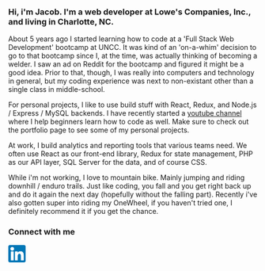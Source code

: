 
### Hi, i'm Jacob. I'm a web developer at Lowe's Companies, Inc., and living in Charlotte, NC.

About 5 years ago I started learning how to code at a 'Full Stack Web Development' bootcamp at UNCC. It was kind of an 'on-a-whim' decision to go to that bootcamp since I, at the time, was actually thinking of becoming a welder. I saw an ad on Reddit for the bootcamp and figured it might be a good idea. Prior to that, though, I was really into computers and technology in general, but my coding experience was next to non-existant other than a single class in middle-school.

For personal projects, I like to use build stuff with React, Redux, and Node.js / Express / MySQL backends. I have recently started a [youtube channel](https://www.youtube.com/channel/UCnHjcw_ZQwEQAUbXPbUecWA) where I help beginners learn how to code as well. Make sure to check out the portfolio page to see some of my personal projects.

At work, I build analytics and reporting tools that various teams need. We often use React as our front-end library, Redux for state management, PHP as our API layer, SQL Server for the data, and of course CSS.

While i'm not working, I love to mountain bike. Mainly jumping and riding downhill / enduro trails. Just like coding, you fall and you get right back up and do it again the next day (hopefully without the falling part). Recently i've also gotten super into riding my OneWheel, if you haven't tried one, I definitely recommend it if you get the chance.

### Connect with me

[<img align="left" alt="My Linkedin profile" width="35px" src="assets/linkedIn.png">](https://www.linkedin.com/in/jacob-broughton-637189164/)

[linkedIn]: "https://www.linkedin.com/in/jacob-broughton-637189164/"

